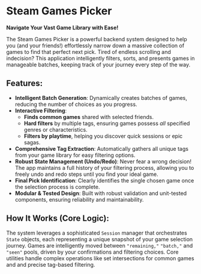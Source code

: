 # Steam Games Picker

**Navigate Your Vast Game Library with Ease!**

The Steam Games Picker is a powerful backend system designed to help you (and your friends!) effortlessly narrow down a massive collection of games to find that perfect next pick. Tired of endless scrolling and indecision? This application intelligently filters, sorts, and presents games in manageable batches, keeping track of your journey every step of the way.

## Features:

*   **Intelligent Batch Generation**: Dynamically creates batches of games, reducing the number of choices as you progress.
*   **Interactive Filtering**:
    *   **Finds common games** shared with selected friends.
    *   **Hard filters** by multiple tags, ensuring games possess *all* specified genres or characteristics.
    *   **Filters by playtime**, helping you discover quick sessions or epic sagas.
*   **Comprehensive Tag Extraction**: Automatically gathers all unique tags from your game library for easy filtering options.
*   **Robust State Management (Undo/Redo)**: Never fear a wrong decision! The app maintains a full history of your filtering process, allowing you to freely undo and redo steps until you find your ideal game.
*   **Final Pick Identification**: Clearly identifies the single chosen game once the selection process is complete.
*   **Modular & Tested Design**: Built with robust validation and unit-tested components, ensuring reliability and maintainability.

## How It Works (Core Logic):

The system leverages a sophisticated `Session` manager that orchestrates `State` objects, each representing a unique snapshot of your game selection journey. Games are intelligently moved between `"remaining,"` `"batch,"` and `"seen"` pools, driven by your confirmations and filtering choices. Core utilities handle complex operations like set intersections for common games and and precise tag-based filtering.
